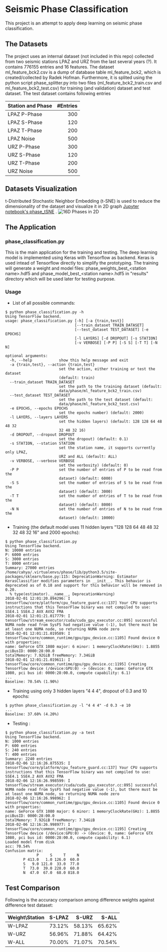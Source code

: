 # Seismic Phase Classification

This project is an attempt to apply deep learning on seismic phase classification. 

## The Datasets
The project uses an internal dataset (not included in this repo) collected from two seismic stations LPAZ 
and URZ from the last several years (?). It contains 776155 entries and 16 features. The dataset  
ml_feature_bck2.csv is a dump of database table ml_feature_bck2, which is created/collected by Radek Hofman.
Furthermore, it is splited using the python script phase_splitter.py into two files (ml_feature_bck2_train.csv 
and ml_feature_bck2_test.csv) for training (and validation) dataset and test dataset. The test dataset 
contains following entries

|  Station and Phase | #Entries    |
| ------------------ |  ----------:|
|  LPAZ P-Phase      |   300       |
|  LPAZ S-Phase      |   120       |
|  LPAZ T-Phase      |   200       |
|  LPAZ Noise        |   500       |
|  URZ P-Phase       |   300       |
|  URZ S-Phase       |   120       |
|  URZ T-Phase       |   200       |
|  URZ Noise         |   500       |


## Datasets Visualization
t-Distributed Stochastic Neighbor Embedding (t-SNE) is used to reduce the dimensionality of the dataset
and visualize it in 2D graph [Jupyter notebook's phase_tSNE](https://github.com/cahya-wirawan/phase-classification/blob/master/phase_tsne.ipynb) . 
![16D Phases in 2D](https://github.com/cahya-wirawan/phase-classification/blob/master/images/4Phases-tSNE.jpg)

## The Application

### phase_classification.py
This is the main application for the training and testing. The deep learning model is implemented using Keras 
with Tensorflow as backend. Keras is used intead of Tensorflow directly to simplify the prototyping. The training will 
generate a weight and model files: phase_weights_best_&lt;station name&gt;.hdf5 and 
phase_model_best_&lt;station name&gt;.hdf5 in "results" directory which will be used later for testing purpose.

### Usage

* List of all possible commands:
```
$ python phase_classification.py -h                                                                                      
Using TensorFlow backend.                                                                                                                                  
usage: phase_classification.py [-h] [-a {train,test}]                                                                                                      
                               [--train_dataset TRAIN_DATASET]                                                                                             
                               [--test_dataset TEST_DATASET] [-e EPOCHS]                                                                                   
                               [-l LAYERS] [-d DROPOUT] [-s STATION]                                                                                       
                               [-v VERBOSE] [-P P] [-S S] [-T T] [-N N]                                                                                    
                                                                                                                                                           
optional arguments:                                                                                                                                        
  -h, --help            show this help message and exit                                                                                                    
  -a {train,test}, --action {train,test}                                                                                                                   
                        set the action, either training or test the dataset                                                                                
                        (default: train)                                                                                                                   
  --train_dataset TRAIN_DATASET                                                                                                                            
                        set the path to the training dataset (default:                                                                                     
                        data/phase/ml_feature_bck2_train.csv)                                                                                              
  --test_dataset TEST_DATASET                                                                                                                              
                        set the path to the test dataset (default:                                                                                         
                        data/phase/ml_feature_bck2_test.csv)                                                                                               
  -e EPOCHS, --epochs EPOCHS                                                                                                                               
                        set the epochs number) (default: 2000)                                                                                             
  -l LAYERS, --layers LAYERS                                                                                                                               
                        set the hidden layers) (default: 128 128 64 48 48 32                                                                               
                        32 48 32 16)                                                                                                                       
  -d DROPOUT, --dropout DROPOUT                                                                                                                            
                        set the dropout) (default: 0.1)                                                                                                    
  -s STATION, --station STATION                                                                                                                            
                        set the station name, it supports currently only LPAZ,                                                                             
                        URZ and ALL (default: ALL)                                                                                                         
  -v VERBOSE, --verbose VERBOSE                                                                                                                            
                        set the verbosity) (default: 0)                                                                                                    
  -P P                  set the number of entries of P to be read from the                                                                                 
                        dataset) (default: 6000)                                                                                                           
  -S S                  set the number of entries of S to be read from the                                                                                 
                        dataset) (default: 3000)                                                                                                           
  -T T                  set the number of entries of T to be read from the                                                                                 
                        dataset) (default: 8000)                                                                                                           
  -N N                  set the number of entries of N to be read from the                                                                                 
                        dataset) (default: 10000)                
```

* Training (the default model uses 11 hidden layers "128 128 64 48 48 32 32 48 32 16" and 2000 epochs):
```
$ python phase_classification.py
Using TensorFlow backend.
N: 10000 entries
P: 6000 entries
S: 3000 entries
T: 8000 entries
Summary: 27000 entries
/home/cahya/.virtualenvs/phase/lib/python3.5/site-packages/sklearn/base.py:115: DeprecationWarning: Estimator KerasClassifier modifies parameters in __init__. This behavior is deprecated as of 0.18 and support for this behavior will be removed in 0.20.
  % type(estimator).__name__, DeprecationWarning)
2018-02-01 12:01:20.894296: I tensorflow/core/platform/cpu_feature_guard.cc:137] Your CPU supports instructions that this TensorFlow binary was not compiled to use: SSE4.1 SSE4.2 AVX AVX2 FMA
2018-02-01 12:01:21.017779: I tensorflow/stream_executor/cuda/cuda_gpu_executor.cc:895] successful NUMA node read from SysFS had negative value (-1), but there must be at least one NUMA node, so returning NUMA node zero
2018-02-01 12:01:21.019589: I tensorflow/core/common_runtime/gpu/gpu_device.cc:1105] Found device 0 with properties: 
name: GeForce GTX 1080 major: 6 minor: 1 memoryClockRate(GHz): 1.8855
pciBusID: 0000:28:00.0
totalMemory: 7.92GiB freeMemory: 7.34GiB
2018-02-01 12:01:21.019611: I tensorflow/core/common_runtime/gpu/gpu_device.cc:1195] Creating TensorFlow device (/device:GPU:0) -> (device: 0, name: GeForce GTX 1080, pci bus id: 0000:28:00.0, compute capability: 6.1)
...
Baseline: 70.54% (1.90%)

```
* Training using only 3 hidden layers "4 4 4", dropout of 0.3 and 10 epochs:
```
$ python phase_classification.py -l "4 4 4" -d 0.3 -e 10
...
Baseline: 37.60% (4.20%)
```
* Testing :
```
$ python phase_classification.py -a test
Using TensorFlow backend.
N: 1000 entries
P: 600 entries
S: 240 entries
T: 400 entries
Summary: 2240 entries
2018-02-06 12:16:26.875535: I tensorflow/core/platform/cpu_feature_guard.cc:137] Your CPU supports instructions that this TensorFlow binary was not compiled to use: SSE4.1 SSE4.2 AVX AVX2 FMA
2018-02-06 12:16:26.998599: I tensorflow/stream_executor/cuda/cuda_gpu_executor.cc:895] successful NUMA node read from SysFS had negative value (-1), but there must be at least one NUMA node, so returning NUMA node zero
2018-02-06 12:16:26.998962: I tensorflow/core/common_runtime/gpu/gpu_device.cc:1105] Found device 0 with properties: 
name: GeForce GTX 1080 major: 6 minor: 1 memoryClockRate(GHz): 1.8855
pciBusID: 0000:28:00.0
totalMemory: 7.92GiB freeMemory: 7.34GiB
2018-02-06 12:16:26.998977: I tensorflow/core/common_runtime/gpu/gpu_device.cc:1195] Creating TensorFlow device (/device:GPU:0) -> (device: 0, name: GeForce GTX 1080, pci bus id: 0000:28:00.0, compute capability: 6.1)
Loaded model from disk
acc: 70.54%
Confusion matrix:
              P     S     T     N 
        P 413.0   1.0 126.0  60.0 
        S   9.0 121.0  33.0  77.0 
        T  73.0  39.0 228.0  60.0 
        N  47.0  67.0  68.0 818.0 
```
## Test Comparison

Following is the accuracy comparison among difference weights against difference test dataset:

|  Weight\Station |  S-LPAZ   |  S-URZ   |  S-ALL   |
| --------------- | ---------:|---------:| --------:|
| W-LPAZ          |   73.12%  |  58.13%  |  65.62%  |
| W-URZ           |   56.96%  |  71.88%  |  64.42%  |
| W-ALL           |   70.00%  |  71.07%  |  70.54%  |